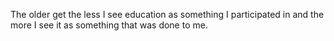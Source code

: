 The older get the less I see education as something I participated in and the more I see it as something that was done to me.

